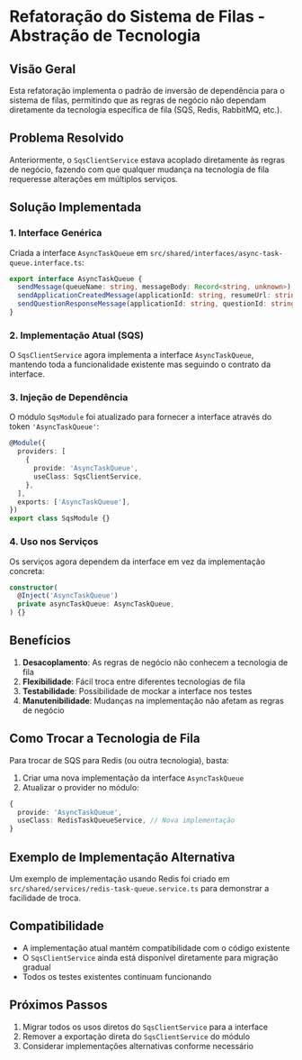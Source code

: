 # Refatoração do Sistema de Filas - Abstração de Tecnologia

## Visão Geral

Esta refatoração implementa o padrão de inversão de dependência para o sistema de filas, permitindo que as regras de negócio não dependam diretamente da tecnologia específica de fila (SQS, Redis, RabbitMQ, etc.).

## Problema Resolvido

Anteriormente, o `SqsClientService` estava acoplado diretamente às regras de negócio, fazendo com que qualquer mudança na tecnologia de fila requeresse alterações em múltiplos serviços.

## Solução Implementada

### 1. Interface Genérica

Criada a interface `AsyncTaskQueue` em `src/shared/interfaces/async-task-queue.interface.ts`:

```typescript
export interface AsyncTaskQueue {
  sendMessage(queueName: string, messageBody: Record<string, unknown>): Promise<void>;
  sendApplicationCreatedMessage(applicationId: string, resumeUrl: string): Promise<void>;
  sendQuestionResponseMessage(applicationId: string, questionId: string, response: string): Promise<void>;
}
```

### 2. Implementação Atual (SQS)

O `SqsClientService` agora implementa a interface `AsyncTaskQueue`, mantendo toda a funcionalidade existente mas seguindo o contrato da interface.

### 3. Injeção de Dependência

O módulo `SqsModule` foi atualizado para fornecer a interface através do token `'AsyncTaskQueue'`:

```typescript
@Module({
  providers: [
    {
      provide: 'AsyncTaskQueue',
      useClass: SqsClientService,
    },
  ],
  exports: ['AsyncTaskQueue'],
})
export class SqsModule {}
```

### 4. Uso nos Serviços

Os serviços agora dependem da interface em vez da implementação concreta:

```typescript
constructor(
  @Inject('AsyncTaskQueue')
  private asyncTaskQueue: AsyncTaskQueue,
) {}
```

## Benefícios

1. **Desacoplamento**: As regras de negócio não conhecem a tecnologia de fila
2. **Flexibilidade**: Fácil troca entre diferentes tecnologias de fila
3. **Testabilidade**: Possibilidade de mockar a interface nos testes
4. **Manutenibilidade**: Mudanças na implementação não afetam as regras de negócio

## Como Trocar a Tecnologia de Fila

Para trocar de SQS para Redis (ou outra tecnologia), basta:

1. Criar uma nova implementação da interface `AsyncTaskQueue`
2. Atualizar o provider no módulo:

```typescript
{
  provide: 'AsyncTaskQueue',
  useClass: RedisTaskQueueService, // Nova implementação
}
```

## Exemplo de Implementação Alternativa

Um exemplo de implementação usando Redis foi criado em `src/shared/services/redis-task-queue.service.ts` para demonstrar a facilidade de troca.

## Compatibilidade

- A implementação atual mantém compatibilidade com o código existente
- O `SqsClientService` ainda está disponível diretamente para migração gradual
- Todos os testes existentes continuam funcionando

## Próximos Passos

1. Migrar todos os usos diretos do `SqsClientService` para a interface
2. Remover a exportação direta do `SqsClientService` do módulo
3. Considerar implementações alternativas conforme necessário
